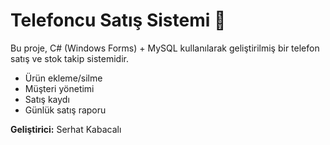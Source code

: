 # Telefoncu Satış Sistemi 📱
Bu proje, C# (Windows Forms) + MySQL kullanılarak geliştirilmiş bir telefon satış ve stok takip sistemidir.
- Ürün ekleme/silme
- Müşteri yönetimi
- Satış kaydı
- Günlük satış raporu

**Geliştirici:** Serhat Kabacalı
